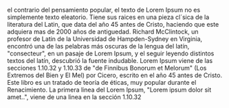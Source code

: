 el contrario del pensamiento popular, el texto de Lorem Ipsum no es simplemente texto eleatorio. Tiene sus raices en una pieza cl´sica de la literatura del Latin, que data del año 45
antes de Cristo, haciendo que este adquiera mas de 2000 años de antiguedad. Richard McClintock, un profesor de Latin de la Universidad de Hampden-Sydney en Virginia, encontró una de
las pelabras más oscuras de la lengua del latín, "consecteur", en un pasaje de Lorem Ipsum, y el seguir leyendo distintos textos del latín, descubrió la fuente indudable. Lorem 
Ipsum viene de las secciones 1.10.32 y 1.10.33 de "de Finnibus Bonorum et Melorum" (Los Extremos del Bien y El Mel) por Cicero, escrito en el año 45 antes de Cristo. Este libro es 
un tratado de teoría de éticas, muy popular durante el Renacimiento. La primera linea del Lorem Ipsum, "Lorem ipsum dolor sit amet..", viene de una linea en la sección 1.10.32